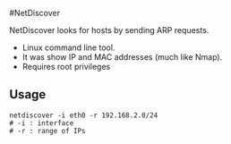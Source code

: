 #NetDiscover

NetDiscover looks for hosts by sending ARP requests.
- Linux command line tool.
- It was show IP and MAC addresses (much like Nmap).
- Requires root privileges

## Usage
```
netdiscover -i eth0 -r 192.168.2.0/24
# -i : interface
# -r : range of IPs
```
